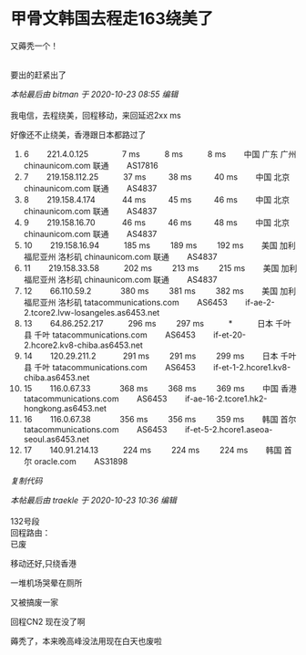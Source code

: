 # 甲骨文韩国去程走163绕美了


又薅秃一个！<br />
<br />
<img src="static/image/smiley/default/victory.gif" smilieid="14" border="0" alt="" /><img src="static/image/smiley/default/victory.gif" smilieid="14" border="0" alt="" /><img src="static/image/smiley/default/victory.gif" smilieid="14" border="0" alt="" />

要出的赶紧出了<img src="static/image/smiley/default/lol.gif" smilieid="12" border="0" alt="" />

<i class="pstatus"> 本帖最后由 bitman 于 2020-10-23 08:55 编辑 </i><br />
<br />
我电信，去程绕美，回程移动，来回延迟2xx ms<img id="aimg_eoZIf" onclick="zoom(this, this.src, 0, 0, 0)" class="zoom" src="https://cdn.jsdelivr.net/gh/hishis/forum-master/public/images/patch.gif" onmouseover="img_onmouseoverfunc(this)" onload="thumbImg(this)" border="0" alt="" />

好像还不止绕美，香港跟日本都路过了<br /><div class="blockcode"><div id="code_ZLU"><ol><li> 6&nbsp; &nbsp; &nbsp; &nbsp; 221.4.0.125&nbsp; &nbsp; &nbsp; &nbsp; &nbsp; &nbsp;&nbsp; &nbsp; 7 ms&nbsp; &nbsp; &nbsp; &nbsp;&nbsp; &nbsp; 8 ms&nbsp; &nbsp; &nbsp; &nbsp;&nbsp; &nbsp; 8 ms&nbsp; &nbsp; &nbsp; &nbsp; 中国 广东 广州 chinaunicom.com 联通&nbsp; &nbsp; &nbsp; &nbsp; AS17816&nbsp; &nbsp; &nbsp; &nbsp; &nbsp; &nbsp; &nbsp; &nbsp; <br /><li> 7&nbsp; &nbsp; &nbsp; &nbsp; 219.158.112.25 &nbsp; &nbsp; &nbsp; &nbsp;&nbsp; &nbsp;37 ms&nbsp; &nbsp; &nbsp; &nbsp;&nbsp; &nbsp;38 ms&nbsp; &nbsp; &nbsp; &nbsp;&nbsp; &nbsp;40 ms&nbsp; &nbsp; &nbsp; &nbsp; 中国 北京 chinaunicom.com 联通&nbsp; &nbsp; &nbsp; &nbsp; AS4837&nbsp; &nbsp; &nbsp; &nbsp; &nbsp; &nbsp; &nbsp; &nbsp; <br /><li> 8&nbsp; &nbsp; &nbsp; &nbsp; 219.158.4.174&nbsp;&nbsp;&nbsp; &nbsp; &nbsp; &nbsp;&nbsp; &nbsp;44 ms&nbsp; &nbsp; &nbsp; &nbsp;&nbsp; &nbsp;45 ms&nbsp; &nbsp; &nbsp; &nbsp;&nbsp; &nbsp;46 ms&nbsp; &nbsp; &nbsp; &nbsp; 中国 北京 chinaunicom.com 联通&nbsp; &nbsp; &nbsp; &nbsp; AS4837&nbsp; &nbsp; &nbsp; &nbsp; &nbsp; &nbsp; &nbsp; &nbsp; <br /><li> 9&nbsp; &nbsp; &nbsp; &nbsp; 219.158.16.70&nbsp;&nbsp;&nbsp; &nbsp; &nbsp; &nbsp;&nbsp; &nbsp;46 ms&nbsp; &nbsp; &nbsp; &nbsp;&nbsp; &nbsp;46 ms&nbsp; &nbsp; &nbsp; &nbsp;&nbsp; &nbsp;48 ms&nbsp; &nbsp; &nbsp; &nbsp; 中国 北京 chinaunicom.com 联通&nbsp; &nbsp; &nbsp; &nbsp; AS4837&nbsp; &nbsp; &nbsp; &nbsp; &nbsp; &nbsp; &nbsp; &nbsp; <br /><li>10&nbsp; &nbsp; &nbsp; &nbsp; 219.158.16.94&nbsp;&nbsp;&nbsp; &nbsp; &nbsp; &nbsp;&nbsp;&nbsp;185 ms&nbsp; &nbsp; &nbsp; &nbsp;&nbsp;&nbsp;189 ms&nbsp; &nbsp; &nbsp; &nbsp;&nbsp;&nbsp;192 ms&nbsp; &nbsp; &nbsp; &nbsp; 美国 加利福尼亚州 洛杉矶 chinaunicom.com 联通&nbsp; &nbsp; &nbsp; &nbsp; AS4837&nbsp; &nbsp; &nbsp; &nbsp; &nbsp; &nbsp; &nbsp; &nbsp; <br /><li>11&nbsp; &nbsp; &nbsp; &nbsp; 219.158.33.58&nbsp;&nbsp;&nbsp; &nbsp; &nbsp; &nbsp;&nbsp;&nbsp;202 ms&nbsp; &nbsp; &nbsp; &nbsp;&nbsp;&nbsp;213 ms&nbsp; &nbsp; &nbsp; &nbsp;&nbsp;&nbsp;215 ms&nbsp; &nbsp; &nbsp; &nbsp; 美国 加利福尼亚州 洛杉矶 chinaunicom.com 联通&nbsp; &nbsp; &nbsp; &nbsp; AS4837&nbsp; &nbsp; &nbsp; &nbsp; &nbsp; &nbsp; &nbsp; &nbsp; <br /><li>12&nbsp; &nbsp; &nbsp; &nbsp; 66.110.59.2&nbsp; &nbsp; &nbsp; &nbsp; &nbsp; &nbsp;&nbsp;&nbsp;380 ms&nbsp; &nbsp; &nbsp; &nbsp;&nbsp;&nbsp;381 ms&nbsp; &nbsp; &nbsp; &nbsp;&nbsp;&nbsp;382 ms&nbsp; &nbsp; &nbsp; &nbsp; 美国 加利福尼亚州 洛杉矶 tatacommunications.com&nbsp; &nbsp; &nbsp; &nbsp; AS6453&nbsp; &nbsp; &nbsp; &nbsp; if-ae-2-2.tcore2.lvw-losangeles.as6453.net&nbsp; &nbsp; &nbsp; &nbsp; <br /><li>13&nbsp; &nbsp; &nbsp; &nbsp; 64.86.252.217&nbsp;&nbsp;&nbsp; &nbsp; &nbsp; &nbsp;&nbsp;&nbsp;296 ms&nbsp; &nbsp; &nbsp; &nbsp;&nbsp;&nbsp;297 ms&nbsp; &nbsp; &nbsp; &nbsp;&nbsp; &nbsp; *&nbsp; &nbsp;&nbsp; &nbsp; &nbsp; &nbsp; 日本 千叶县 千叶 tatacommunications.com&nbsp; &nbsp; &nbsp; &nbsp; AS6453&nbsp; &nbsp; &nbsp; &nbsp; if-et-20-2.hcore2.kv8-chiba.as6453.net&nbsp; &nbsp; &nbsp; &nbsp; <br /><li>14&nbsp; &nbsp; &nbsp; &nbsp; 120.29.211.2&nbsp; &nbsp;&nbsp; &nbsp; &nbsp; &nbsp;&nbsp;&nbsp;291 ms&nbsp; &nbsp; &nbsp; &nbsp;&nbsp;&nbsp;291 ms&nbsp; &nbsp; &nbsp; &nbsp;&nbsp;&nbsp;299 ms&nbsp; &nbsp; &nbsp; &nbsp; 日本 千叶县 千叶 tatacommunications.com&nbsp; &nbsp; &nbsp; &nbsp; AS6453&nbsp; &nbsp; &nbsp; &nbsp; if-et-1-2.hcore1.kv8-chiba.as6453.net&nbsp; &nbsp; &nbsp; &nbsp; <br /><li>15&nbsp; &nbsp; &nbsp; &nbsp; 116.0.67.33&nbsp; &nbsp; &nbsp; &nbsp; &nbsp; &nbsp;&nbsp;&nbsp;368 ms&nbsp; &nbsp; &nbsp; &nbsp;&nbsp;&nbsp;368 ms&nbsp; &nbsp; &nbsp; &nbsp;&nbsp;&nbsp;369 ms&nbsp; &nbsp; &nbsp; &nbsp; 中国 香港 tatacommunications.com&nbsp; &nbsp; &nbsp; &nbsp; AS6453&nbsp; &nbsp; &nbsp; &nbsp; if-ae-16-2.tcore1.hk2-hongkong.as6453.net&nbsp; &nbsp; &nbsp; &nbsp; <br /><li>16&nbsp; &nbsp; &nbsp; &nbsp; 116.0.67.38&nbsp; &nbsp; &nbsp; &nbsp; &nbsp; &nbsp;&nbsp;&nbsp;356 ms&nbsp; &nbsp; &nbsp; &nbsp;&nbsp;&nbsp;356 ms&nbsp; &nbsp; &nbsp; &nbsp;&nbsp;&nbsp;359 ms&nbsp; &nbsp; &nbsp; &nbsp; 韩国 首尔 tatacommunications.com&nbsp; &nbsp; &nbsp; &nbsp; AS6453&nbsp; &nbsp; &nbsp; &nbsp; if-et-5-2.hcore1.aseoa-seoul.as6453.net&nbsp; &nbsp; &nbsp; &nbsp; <br /><li>17&nbsp; &nbsp; &nbsp; &nbsp; 140.91.214.13&nbsp;&nbsp;&nbsp; &nbsp; &nbsp; &nbsp;&nbsp;&nbsp;224 ms&nbsp; &nbsp; &nbsp; &nbsp;&nbsp;&nbsp;224 ms&nbsp; &nbsp; &nbsp; &nbsp;&nbsp;&nbsp;224 ms&nbsp; &nbsp; &nbsp; &nbsp; 韩国 首尔 oracle.com&nbsp; &nbsp; &nbsp; &nbsp; AS31898</ol></div><em onclick="copycode($('code_ZLU'));">复制代码</em></div>

<i class="pstatus"> 本帖最后由 traekle 于 2020-10-23 10:36 编辑 </i><br />
<br />
132号段<br />
回程路由：<br />
<img id="aimg_Ejbc4" onclick="zoom(this, this.src, 0, 0, 0)" class="zoom" src="https://kyun.ltyuanfang.cn/tc/2020/10/23/bba8c5aeb97d8.png" onmouseover="img_onmouseoverfunc(this)" onload="thumbImg(this)" border="0" alt="" /><br />
<img id="aimg_Epysh" onclick="zoom(this, this.src, 0, 0, 0)" class="zoom" src="https://kyun.ltyuanfang.cn/tc/2020/10/23/ee08b7ffac5ef.png" onmouseover="img_onmouseoverfunc(this)" onload="thumbImg(this)" border="0" alt="" /><br />
已废

移动还好,只绕香港

一堆机场哭晕在厕所

又被搞废一家

回程CN2 现在没了啊

薅秃了，本来晚高峰没法用现在白天也废啦
